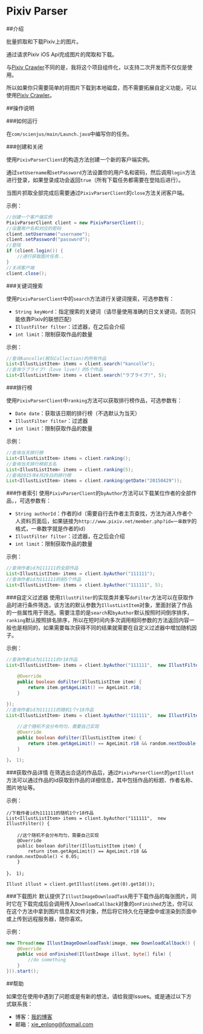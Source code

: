 # Pixiv Parser

##介绍

批量抓取和下载Pixiv上的图片。

通过请求Pixiv iOS Api完成图片的爬取和下载。

与[Pixiv Crawler][1]不同的是，我将这个项目组件化，以支持二次开发而不仅仅是使用。

所以如果你只需要简单的将图片下载到本地磁盘，而不需要拓展自定义功能，可以使用[Pixiv Crawler][1]。

##操作说明

###如何运行

在`com/scienjus/main/Launch.java`中编写你的任务。

###创建和关闭

使用`PixivParserClient`的构造方法创建一个新的客户端实例。

通过`setUsername`和`setPassword`方法设置你的用户名和密码，然后调用`login`方法进行登录，如果登录成功会返回`true`（所有下载任务都需要在登陆后进行）。

当图片抓取全部完成后需要通过`PixivParserClient`的`close`方法关闭客户端。

示例：
```java
//创建一个客户端实例
PixivParserClient client = new PixivParserClient();
//设置用户名和对应的密码
client.setUsername("username");
client.setPassword("password");
//登陆
if (client.login()) {
    //进行获取图片任务..
}
//关闭客户端
client.close();
```

###关键词搜索

使用`PixivParserClient`中的`search`方法进行关键词搜索，可选参数有：
 - `String keyWord`：指定搜索的关键词（请尽量使用准确的日文关键词，否则只能依靠Pixiv的联想匹配）
 - `IllustFilter filter`：过滤器，在之后会介绍
 - `int limit`：限制获取作品的数量
 
示例：
```java
//查询kancolle(舰队Collection)的所有作品
List<IllustListItem> items = client.search("kancolle");
//查询ラブライブ!（love live!）的5个作品
List<IllustListItem> items = client.search("ラブライブ!", 5);
```

###排行榜

使用`PixivParserClient`中`ranking`方法可以获取排行榜作品，可选参数有：
 - `Date date`：获取该日期的排行榜（不选默认为当天）
 - `IllustFilter filter`：过滤器
 - `int limit`：限制获取作品的数量
 
示例：
```java
//查询当天排行榜
List<IllustListItem> items = client.ranking();
//查询当天排行榜前五名
List<IllustListItem> items = client.ranking(5);
//查询2015年4月29日的排行榜
List<IllustListItem> items = client.ranking(getDate("20150429"));
```

###作者索引
使用`PixivParserClient`的`byAuthor`方法可以下载某位作者的全部作品，，可选参数有：
 - `String authorId`：作者的id（需要自行去作者主页查找，方法为进入作者个人资料页面后，如果链接为`http://www.pixiv.net/member.php?id=一串数字`的格式，一串数字就是作者的id）
 - `IllustFilter filter`：过滤器，在之后会介绍
 - `int limit`：限制获取作品的数量

示例：
```java
//查询作者id为111111的全部作品
List<IllustListItem> items = client.byAuthor("111111");
//查询作者id为111111的前5个作品
List<IllustListItem> items = client.byAuthor("111111", 5);
```

###自定义过滤器
使用`IllustFilter`的实现类并重写`doFilter`方法可以在获取作品时进行条件筛选，该方法的默认参数为`IllustListItem`对象，里面封装了作品的一些属性用于筛选。需要注意的是`search`和`byAuthor`默认按照时间倒序排序，`ranking`默认按照排名排序，所以在短时间内多次调用相同参数的方法返回内容一般也是相同的，如果需要每次获得不同的结果就需要在自定义过滤器中增加随机因子。

示例：
```java
//查询作者id为111111的r18作品
List<IllustListItem> items = client.byAuthor("111111",  new IllustFilter() {
		
	@Override
    public boolean doFilter(IllustListItem item) {
    	return item.getAgeLimit() == AgeLimit.r18;
    }

});
//查询作者id为111111的随机1个r18作品
List<IllustListItem> items = client.byAuthor("111111",  new IllustFilter() {
		
    //这个随机不会分布均匀，需要自己实现
	@Override
    public boolean doFilter(IllustListItem item) {
        return item.getAgeLimit() == AgeLimit.r18 && random.nextDouble() < 0.05;
    }

}， 1);
```

###获取作品详情
在筛选出合适的作品后，通过`PixivParserClient`的`getIllust`方法可以通过作品的id获取到作品的详细信息，其中包括作品的标题、作者名称、图片地址等。

示例：
```
//下载作者id为111111的随机1个r18作品
List<IllustListItem> items = client.byAuthor("111111",  new IllustFilter() {
		
    //这个随机不会分布均匀，需要自己实现
	@Override
    public boolean doFilter(IllustListItem item) {
        return item.getAgeLimit() == AgeLimit.r18 && random.nextDouble() < 0.05;
    }

}， 1);

Illust illust = client.getIllust(items.get(0).getId());
```

###下载图片
默认提供了`IllustImageDownloadTask`用于下载作品的每张图片，同时它在下载完成后会调用传入`DownloadCallback`对象的`onFinished`方法，你可以在这个方法中拿到图片信息和文件对象，然后将它持久化在硬盘中或渲染到页面中或上传到远程服务器，随你喜欢。

示例：
```java
new Thread(new IllustImageDownloadTask(image, new DownloadCallback() {
    @Override
    public void onFinished(IllustImage illust, byte[] file) {
        //do something
    }
})).start();
```

##帮助

如果您在使用中遇到了问题或是有新的想法，请给我提Issues。或是通过以下方式联系我：
 - 博客：[我的博客][2]
 - 邮箱：xie_enlong@foxmail.com

[1]:https://github.com/ScienJus/pixiv-crawler/
[2]:http://www.scienjus.com